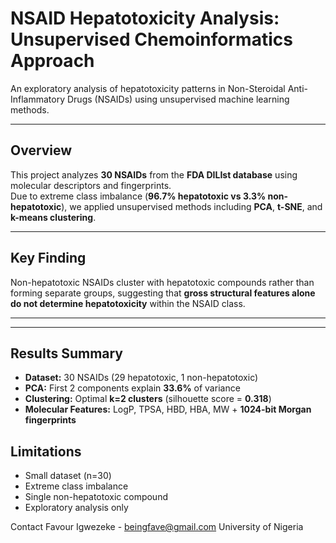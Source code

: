 # NSAID Hepatotoxicity Analysis: Unsupervised Chemoinformatics Approach

An exploratory analysis of hepatotoxicity patterns in Non-Steroidal Anti-Inflammatory Drugs (NSAIDs) using unsupervised machine learning methods.

---

## Overview
This project analyzes **30 NSAIDs** from the **FDA DILIst database** using molecular descriptors and fingerprints.  
Due to extreme class imbalance (**96.7% hepatotoxic vs 3.3% non-hepatotoxic**), we applied unsupervised methods including **PCA**, **t-SNE**, and **k-means clustering**.

---

## Key Finding
Non-hepatotoxic NSAIDs cluster with hepatotoxic compounds rather than forming separate groups, suggesting that **gross structural features alone do not determine hepatotoxicity** within the NSAID class.

---


---

## Results Summary

- **Dataset:** 30 NSAIDs (29 hepatotoxic, 1 non-hepatotoxic)  
- **PCA:** First 2 components explain **33.6%** of variance  
- **Clustering:** Optimal **k=2 clusters** (silhouette score = **0.318**)  
- **Molecular Features:** LogP, TPSA, HBD, HBA, MW + **1024-bit Morgan fingerprints**




## Limitations

- Small dataset (n=30)
- Extreme class imbalance
- Single non-hepatotoxic compound
- Exploratory analysis only

Contact
Favour Igwezeke - beingfave@gmail.com
University of Nigeria

